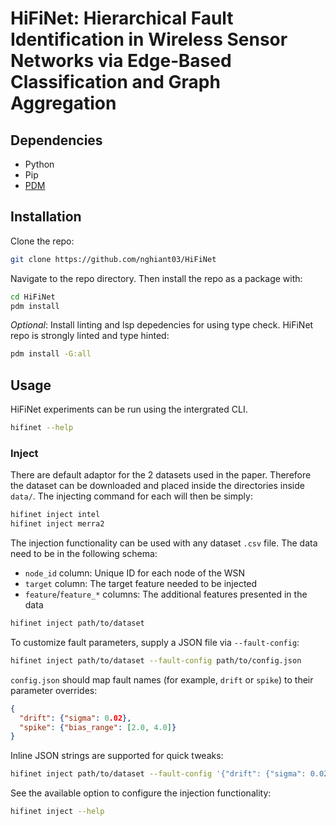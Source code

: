 # HiFiNet: Hierarchical Fault Identification in Wireless Sensor Networks via Edge‑Based Classification and Graph Aggregation

## Dependencies

- Python
- Pip
- [PDM](https://github.com/pdm-project/pdm)

## Installation

Clone the repo:
```bash
git clone https://github.com/nghiant03/HiFiNet
```
Navigate to the repo directory. Then install the repo as a package with:
```bash
cd HiFiNet
pdm install
```
*Optional*: Install linting and lsp depedencies for using type check. HiFiNet repo is strongly linted and type hinted:
```bash
pdm install -G:all
```

## Usage
HiFiNet experiments can be run using the intergrated CLI.
```bash
hifinet --help
```
### Inject
There are default adaptor for the 2 datasets used in the paper. Therefore the dataset can be downloaded and placed inside the
directories inside `data/`. The injecting command for each will then be simply:
```bash
hifinet inject intel
hifinet inject merra2
```
The injection functionality can be used with any dataset `.csv` file. The data need to be in the following schema:
- `node_id` column: Unique ID for each node of the WSN
- `target` column: The target feature needed to be injected
- `feature`/`feature_*` columns: The additional features presented in the data
```bash
hifinet inject path/to/dataset
```
To customize fault parameters, supply a JSON file via `--fault-config`:
```bash
hifinet inject path/to/dataset --fault-config path/to/config.json
```
`config.json` should map fault names (for example, `drift` or `spike`) to their parameter overrides:
```json
{
  "drift": {"sigma": 0.02},
  "spike": {"bias_range": [2.0, 4.0]}
}
```
Inline JSON strings are supported for quick tweaks:
```bash
hifinet inject path/to/dataset --fault-config '{"drift": {"sigma": 0.02}}'
```
See the available option to configure the injection functionality:
```bash
hifinet inject --help
```
